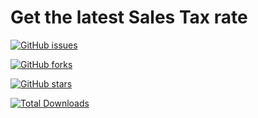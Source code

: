 # Get the latest Sales Tax rate

[![GitHub issues](https://img.shields.io/github/issues/moktar59/sales-tax?style=flat-square)](https://github.com/moktar59/sales-tax/issues)

[![GitHub forks](https://img.shields.io/github/forks/moktar59/sales-tax?style=flat-square)](https://github.com/moktar59/sales-tax/network)

[![GitHub stars](https://img.shields.io/github/stars/moktar59/sales-tax?style=flat-square)](https://github.com/moktar59/sales-tax/stargazers)

[![Total Downloads](https://img.shields.io/packagist/dt/guzzlehttp/guzzle.svg?style=flat-square)](https://packagist.org/packages/bglobal/sales-tax)

